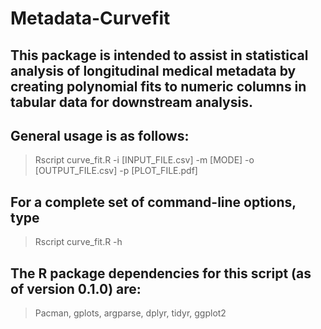 # Metadata-Curvefit

## This package is intended to assist in statistical analysis of longitudinal medical metadata by creating polynomial fits to numeric columns in tabular data for downstream analysis.

## General usage is as follows:

> Rscript curve_fit.R -i [INPUT_FILE.csv] -m [MODE] -o [OUTPUT_FILE.csv] -p [PLOT_FILE.pdf]

## For a complete set of command-line options, type

>Rscript curve_fit.R -h

## The R package dependencies for this script (as of version 0.1.0) are:

>Pacman,
>gplots,
>argparse,
>dplyr,
>tidyr,
>ggplot2
